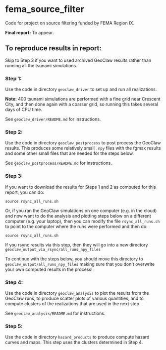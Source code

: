 # fema_source_filter

Code for project on source filtering funded by FEMA Region IX.

**Final report:** To appear.

## To reproduce results in report:

Skip to Step 3 if you want to used archived GeoClaw results rather than running all the tsunami simulations.

### Step 1:

Use the code in directory `geoclaw_driver` to set up and run all realizations.  

**Note:** 400 tsunami simulations are performed with a fine grid near Crescent City, and then done again with a coarser grid, so running this takes several days of CPU time.

See `geoclaw_driver/README.md` for instructions.

### Step 2:

Use the code in directory `geoclaw_postprocess` to post process the GeoClaw results.  This produces some relatively small `.npy` files with the fgmax results and some other small files that are needed for the steps below.

See `geoclaw_postprocess/README.md` for instructions.

### Step 3:

If you want to download the results for Steps 1 and 2 as computed for this report, you can do:

    source rsync_all_runs.sh

Or, if you ran the GeoClaw simulations on one computer (e.g. in the cloud) and now want to do the analysis and plotting steps below on a different computer (e.g. your laptop), then you can modify the file `rsync_all_runs.sh` to point to the computer where the runs were performed and then do:

    source rsync_all_runs.sh
 
If you rsync results via this step, then they will go into a new directory `geoclaw_output_via_rsync/all_runs_npy_files`

To continue with the steps below, you should move this directory to `geoclaw_output/all_runs_npy_files`
making sure that you don't overwrite your own computed results in the process!

### Step 4:

Use the code in directory `geoclaw_analysis` to plot the results from the GeoClaw runs, to produce scatter plots of various quantities, and to compute clusters of the realizations that are used in the next step.

See `geoclaw_analysis/README.md` for instructions.
 
### Step 5:

Use the code in directory `hazard_products` to produce compute hazard curves and maps.  This step uses the clusters determined in Step 4.
 